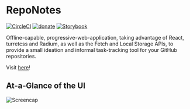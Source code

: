 # RepoNotes

[![CircleCI](https://circleci.com/gh/Jac21/reponotesreact/tree/master.svg?style=shield)](https://circleci.com/gh/Jac21/reponotesreact/tree/master) 
[![donate](https://img.shields.io/badge/%24-Buy%20me%20a%20coffee-ff69b4.svg)](https://www.buymeacoffee.com/jac21) 
[![Storybook](https://github.com/storybooks/press/blob/master/badges/storybook.svg)](https://github.com/Jac21/reponotesreact/tree/master/stories)


Offline-capable, progressive-web-application, taking advantage of React, turretcss and Radium, as well as the Fetch and Local Storage APIs, to provide a small ideation and informal task-tracking tool for your GitHub repositories.

Visit [here](https://www.reponotes.com)!

## At-a-Glance of the UI
![Screencap](https://i.imgur.com/RSw4Cki.png)
